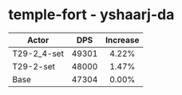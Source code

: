 # temple-fort - yshaarj-da
| Actor | DPS | Increase |
|---|:---:|:---:|
|T29-2_4-set|49301|4.22%|
|T29-2-set|48000|1.47%|
|Base|47304|0.00%|
